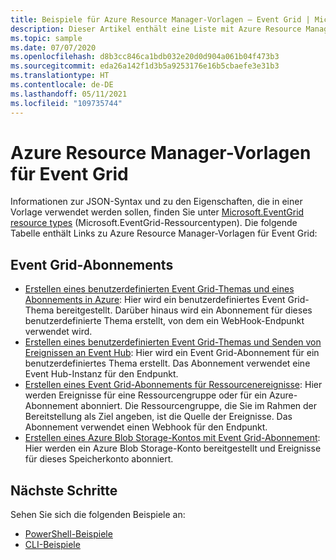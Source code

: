 ```yaml
---
title: Beispiele für Azure Resource Manager-Vorlagen – Event Grid | Microsoft-Dokumentation
description: Dieser Artikel enthält eine Liste mit Azure Resource Manager-Vorlagenbeispielen für Azure Event Grid auf GitHub.
ms.topic: sample
ms.date: 07/07/2020
ms.openlocfilehash: d8b3cc846ca1bdb032e20d0d904a061b04f473b3
ms.sourcegitcommit: eda26a142f1d3b5a9253176e16b5cbaefe3e31b3
ms.translationtype: HT
ms.contentlocale: de-DE
ms.lasthandoff: 05/11/2021
ms.locfileid: "109735744"
---
```

# <a name="azure-resource-manager-templates-for-event-grid"></a>Azure Resource Manager-Vorlagen für Event Grid

Informationen zur JSON-Syntax und zu den Eigenschaften, die in einer Vorlage verwendet werden sollen, finden Sie unter [Microsoft.EventGrid resource types](/azure/templates/microsoft.eventgrid/allversions) (Microsoft.EventGrid-Ressourcentypen). Die folgende Tabelle enthält Links zu Azure Resource Manager-Vorlagen für Event Grid:

## <a name="event-grid-subscriptions"></a>Event Grid-Abonnements
- [Erstellen eines benutzerdefinierten Event Grid-Themas und eines Abonnements in Azure](https://github.com/Azure/azure-quickstart-templates/tree/master/quickstarts/microsoft.eventgrid/event-grid): Hier wird ein benutzerdefiniertes Event Grid-Thema bereitgestellt. Darüber hinaus wird ein Abonnement für dieses benutzerdefinierte Thema erstellt, von dem ein WebHook-Endpunkt verwendet wird. 
- [Erstellen eines benutzerdefinierten Event Grid-Themas und Senden von Ereignissen an Event Hub](https://github.com/Azure/azure-quickstart-templates/tree/master/quickstarts/microsoft.eventgrid/event-grid-event-hubs-handler): Hier wird ein Event Grid-Abonnement für ein benutzerdefiniertes Thema erstellt. Das Abonnement verwendet eine Event Hub-Instanz für den Endpunkt. 
- [Erstellen eines Event Grid-Abonnements für Ressourcenereignisse](https://github.com/Azure/azure-quickstart-templates/tree/master/quickstarts/microsoft.eventgrid/event-grid-resource-events-to-webhook): Hier werden Ereignisse für eine Ressourcengruppe oder für ein Azure-Abonnement abonniert. Die Ressourcengruppe, die Sie im Rahmen der Bereitstellung als Ziel angeben, ist die Quelle der Ereignisse. Das Abonnement verwendet einen Webhook für den Endpunkt. 
- [Erstellen eines Azure Blob Storage-Kontos mit Event Grid-Abonnement](https://github.com/Azure/azure-quickstart-templates/tree/master/quickstarts/microsoft.eventgrid/event-grid-subscription-and-storage): Hier werden ein Azure Blob Storage-Konto bereitgestellt und Ereignisse für dieses Speicherkonto abonniert. 

## <a name="next-steps"></a>Nächste Schritte
Sehen Sie sich die folgenden Beispiele an:

- [PowerShell-Beispiele](powershell-samples.md)
- [CLI-Beispiele](cli-samples.md)
